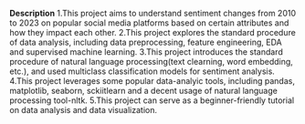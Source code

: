 **Description**
1.This project aims to understand sentiment changes from 2010 to 2023 on popular social media platforms based on certain attributes and how they impact each other.
2.This project explores the standard procedure of data analysis, including data preprocessing, feature engineering, EDA and supervised machine learning.
3.This project introduces the standard procedure of natural language processing(text clearning, word embedding, etc.), and used multiclass classification models for sentiment analysis.
4.This project leverages some popular data-analyic tools, including pandas, matplotlib, seaborn, sckiitlearn and a decent usage of natural language processing tool-nltk.
5.This project can serve as a beginner-friendly tutorial on data analysis and data visualization.
